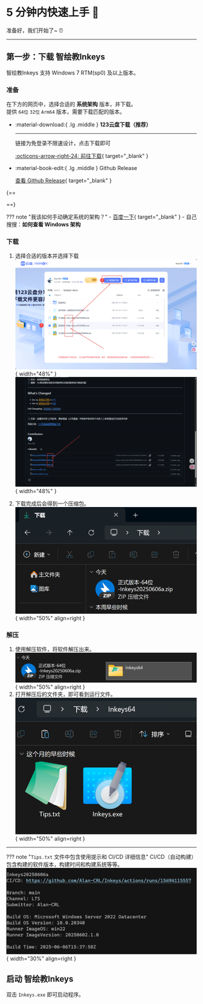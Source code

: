# 5 分钟内快速上手 :partying_face:

准备好，我们开始了~ :alarm_clock:

---

## 第一步：下载 智绘教Inkeys

智绘教Inkeys 支持 Windows 7 RTM(sp0) 及以上版本。

### 准备

在下方的网页中，选择合适的 __系统架构__ 版本，并下载。  
提供 `64位` `32位` `Arm64` 版本，需要下载匹配的版本。  

<div class="grid cards" markdown>

-   :material-download:{ .lg .middle } __123云盘下载（推荐）__

    ---

    链接为免登录不限速设计，点击下载即可

    [:octicons-arrow-right-24: 前往下载](https://www.123pan.com/s/duk9-n4dAd.html){ target="_blank" }

-   :material-book-edit:{ .lg .middle } Github Release

    [查看 Github Release](https://github.com/Alan-CRL/Inkeys/releases){ target="_blank" }

</div>

{==

<div id="arch-hint"></div>

<script>

function isWindows() 
{
    // 多数浏览器现代userAgent都同时含有Windows
    let ua = navigator.userAgent.toLowerCase();
    let platform = (navigator.platform||"").toLowerCase();
    return ua.indexOf('windows') !== -1 || platform.indexOf('win') !== -1;
}
function detectArch() 
{
    let ua = navigator.userAgent;
    let platform = navigator.platform||"";
    if (/arm64|aarch64/i.test(ua+platform)) 
    {
        return "arm64";
    }
    if (/x86_64|Win64|WOW64|amd64|x64/i.test(ua+platform)) 
    {
        return "x86_64";
    }
    if (/i686|i386|x86/i.test(ua+platform)) 
    {
        return "x86";
    }
    return "unknown";
}

var msg = "";
if (!isWindows()) 
{
    msg = "Windows 下可以帮你自动识别系统架构（当前访问设备为非 Windows，智绘教Inkeys 适用于 Windows）";
} 
else 
{
    var arch = detectArch();
    if(arch=='x86') {
        msg = "<b>检测到您的系统架构为 32位</b>，请下载 <b>32位</b> 安装包。";
    }
    else if(arch=='x86_64') {
        msg = "<b>检测到您的系统架构为 64位</b>，请下载 <b>64位</b> 安装包。";
    }
    else if(arch=='arm64') {
        msg = "<b>检测到您的系统架构为 Arm64</b>，请下载 <b>Arm64</b> 安装包。";
    }
    else {
        msg = "未能识别您的架构，通常来说很多人电脑的架构都是 64位，请尝试下载 <b>64位</b> 安装包。";
    }
}
document.getElementById('arch-hint').innerHTML = msg;

</script>

==}

??? note "我该如何手动确定系统的架构？"
    - [百度一下](https://www.baidu.com/s?wd=%E5%A6%82%E4%BD%95%E6%9F%A5%E7%9C%8B%20Windows%20%E6%9E%B6%E6%9E%84){ target="_blank" }
    - 自己搜搜：__如何查看 Windows 架构__

### 下载

1. 选择合适的版本并选择下载  
![123云盘](start/1.png){ width="48%" } ![Github Release](start/2.png){ width="48%" }  

2. 下载完成后会得到一个压缩包。![](start/3.png){ width="50%" align=right }   

### 解压

1. 使用解压软件，将软件解压出来。![](start/4.png){ width="50%" align=right }  
2. 打开解压后的文件夹，即可看到运行文件。![](start/5.png){ width="50%" align=right }  

---

??? note "`Tips.txt` 文件中包含使用提示和 CI/CD 详细信息"
    CI/CD（自动构建） 包含构建的软件版本，构建时间和构建系统等等。![](start/6.png){ width="30%" align=right }

## 启动 智绘教Inkeys

双击 `Inkeys.exe` 即可启动程序。